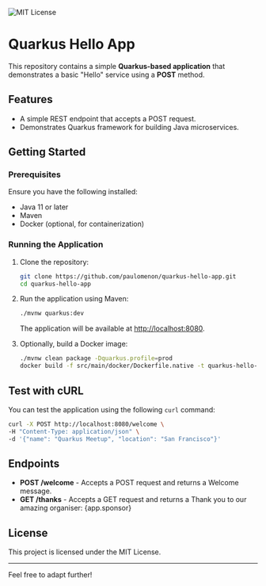 ![MIT License](https://img.shields.io/badge/license-MIT-green.svg)

# Quarkus Hello App

This repository contains a simple **Quarkus-based application** that demonstrates a basic "Hello" service using a **POST** method.

## Features
- A simple REST endpoint that accepts a POST request.
- Demonstrates Quarkus framework for building Java microservices.

## Getting Started

### Prerequisites
Ensure you have the following installed:
- Java 11 or later
- Maven
- Docker (optional, for containerization)

### Running the Application
1. Clone the repository:
   ```bash
   git clone https://github.com/paulomenon/quarkus-hello-app.git
   cd quarkus-hello-app
   ```
2. Run the application using Maven:
   ```bash
   ./mvnw quarkus:dev
   ```
   The application will be available at [http://localhost:8080](http://localhost:8080).

3. Optionally, build a Docker image:
   ```bash
   ./mvnw clean package -Dquarkus.profile=prod
   docker build -f src/main/docker/Dockerfile.native -t quarkus-hello-app .
   ```

## Test with cURL
You can test the application using the following `curl` command:

```bash
curl -X POST http://localhost:8080/welcome \
-H "Content-Type: application/json" \
-d '{"name": "Quarkus Meetup", "location": "San Francisco"}'
```

## Endpoints
- **POST /welcome** - Accepts a POST request and returns a Welcome message.
- **GET /thanks** - Accepts a GET request and returns a Thank you to our amazing organiser: {app.sponsor}



## License
This project is licensed under the MIT License.

---

Feel free to adapt further!